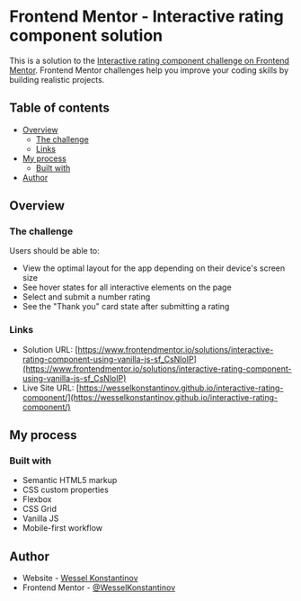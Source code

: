 # Frontend Mentor - Interactive rating component solution

This is a solution to the [Interactive rating component challenge on Frontend Mentor](https://www.frontendmentor.io/challenges/interactive-rating-component-koxpeBUmI). Frontend Mentor challenges help you improve your coding skills by building realistic projects.

## Table of contents

- [Overview](#overview)
  - [The challenge](#the-challenge)
  - [Links](#links)
- [My process](#my-process)
  - [Built with](#built-with)
- [Author](#author)

## Overview

### The challenge

Users should be able to:

- View the optimal layout for the app depending on their device's screen size
- See hover states for all interactive elements on the page
- Select and submit a number rating
- See the "Thank you" card state after submitting a rating

### Links

- Solution URL: [https://www.frontendmentor.io/solutions/interactive-rating-component-using-vanilla-js-sf_CsNloIP](https://www.frontendmentor.io/solutions/interactive-rating-component-using-vanilla-js-sf_CsNloIP)
- Live Site URL: [https://wesselkonstantinov.github.io/interactive-rating-component/](https://wesselkonstantinov.github.io/interactive-rating-component/)

## My process

### Built with

- Semantic HTML5 markup
- CSS custom properties
- Flexbox
- CSS Grid
- Vanilla JS
- Mobile-first workflow

## Author

- Website - [Wessel Konstantinov](https://github.com/WesselKonstantinov)
- Frontend Mentor - [@WesselKonstantinov](https://www.frontendmentor.io/profile/WesselKonstantinov)
